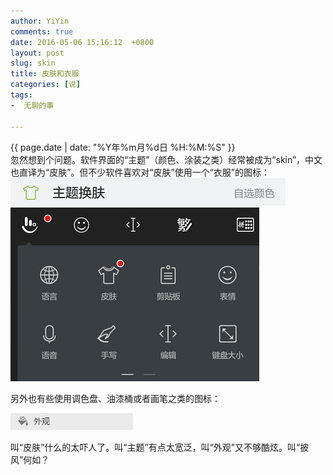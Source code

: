 ```yaml
---
author: YiYin
comments: true
date: 2016-05-06 15:16:12  +0800
layout: post
slug: skin
title: 皮肤和衣服
categories: [说]
tags:
-  无聊的事

---
```

<div class="saying">
<div class="timestamp">{{ page.date | date: "%Y年%m月%d日 %H:%M:%S" }}</div>
忽然想到个问题。软件界面的“主题”（颜色、涂装之类）经常被成为“skin”，中文也直译为“皮肤”。但不少软件喜欢对“皮肤”使用一个“衣服”的图标：

<img src="\public\images\skin_netease.png" alt="">

<img src="\public\images\skin_chubao.png" alt="">

另外也有些使用调色盘、油漆桶或者画笔之类的图标：

<img src="\public\images\skin_vivalid.jpg" alt="">

<img src="\public\images\skin_sougou.jpg" alt="">

叫“皮肤”什么的太吓人了。叫“主题”有点太宽泛，叫“外观”又不够酷炫。叫“披风”何如？
</div>